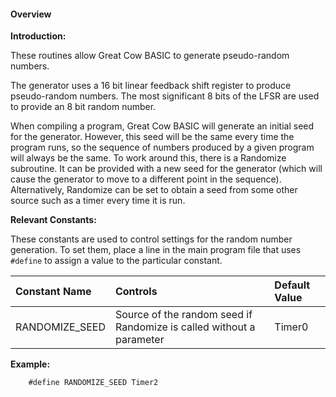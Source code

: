 <div class="section">

<div class="titlepage">

<div>

<div>

#### <span id="overview"></span>Overview

</div>

</div>

</div>

<span class="strong">**Introduction:**</span>

These routines allow Great Cow BASIC to generate pseudo-random numbers.

The generator uses a 16 bit linear feedback shift register to produce
pseudo-random numbers. The most significant 8 bits of the LFSR are used
to provide an 8 bit random number.

When compiling a program, Great Cow BASIC will generate an initial seed
for the generator. However, this seed will be the same every time the
program runs, so the sequence of numbers produced by a given program
will always be the same. To work around this, there is a Randomize
subroutine. It can be provided with a new seed for the generator (which
will cause the generator to move to a different point in the sequence).
Alternatively, Randomize can be set to obtain a seed from some other
source such as a timer every time it is run.

<span class="strong">**Relevant Constants:**</span>

These constants are used to control settings for the random number
generation. To set them, place a line in the main program file that uses
`#define` to assign a value to the particular constant.

<div class="informaltable">

| <span class="strong">**Constant Name**</span> | <span class="strong">**Controls**</span>                             | <span class="strong">**Default Value**</span> |
|:----------------------------------------------|:---------------------------------------------------------------------|:----------------------------------------------|
| RANDOMIZE\_SEED                               | Source of the random seed if Randomize is called without a parameter | Timer0                                        |

</div>

<span class="strong">**Example:**</span>

``` screen
    #define RANDOMIZE_SEED Timer2
```

</div>
